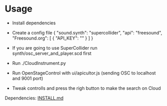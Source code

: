 # Usage

* Install dependencies
* Create a config file
        {
            "sound.synth": "supercollider",
            "api": "freesound",
            "Freesound.org": [
                { "API_KEY": ""
                }
            ]
        }

* If you are going to use SuperCollider run synth/osc_server_and_player.scd first
* Run ./CloudInstrument.py
* Run OpenStageControl with ui/apicultor.js (sending OSC to localhost and 9001 port)
* Tweak controlls and press the righ button to make the search on Cloud


 Dependencies: [INSTALL.md](INSTALL.md)

